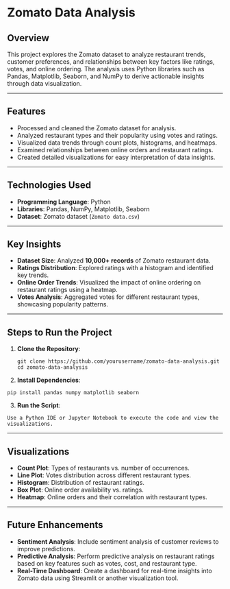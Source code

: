 # **Zomato Data Analysis**

## **Overview**
This project explores the Zomato dataset to analyze restaurant trends, customer preferences, and relationships between key factors like ratings, votes, and online ordering. The analysis uses Python libraries such as Pandas, Matplotlib, Seaborn, and NumPy to derive actionable insights through data visualization.

---

## **Features**
- Processed and cleaned the Zomato dataset for analysis.  
- Analyzed restaurant types and their popularity using votes and ratings.  
- Visualized data trends through count plots, histograms, and heatmaps.  
- Examined relationships between online orders and restaurant ratings.  
- Created detailed visualizations for easy interpretation of data insights.

---

## **Technologies Used**
- **Programming Language**: Python  
- **Libraries**: Pandas, NumPy, Matplotlib, Seaborn  
- **Dataset**: Zomato dataset (`Zomato data.csv`)

---

## **Key Insights**
- **Dataset Size**: Analyzed **10,000+ records** of Zomato restaurant data.  
- **Ratings Distribution**: Explored ratings with a histogram and identified key trends.  
- **Online Order Trends**: Visualized the impact of online ordering on restaurant ratings using a heatmap.  
- **Votes Analysis**: Aggregated votes for different restaurant types, showcasing popularity patterns.  

---

## **Steps to Run the Project**

1. **Clone the Repository**:
   ```
   git clone https://github.com/yourusername/zomato-data-analysis.git
   cd zomato-data-analysis
   ```
   
2. **Install Dependencies**:
  ```
  pip install pandas numpy matplotlib seaborn
  ```

3. **Run the Script**:
  ```
  Use a Python IDE or Jupyter Notebook to execute the code and view the visualizations.
  ```
---

## **Visualizations**
- **Count Plot**: Types of restaurants vs. number of occurrences.
- **Line Plot**: Votes distribution across different restaurant types.
- **Histogram**: Distribution of restaurant ratings.
- **Box Plot**: Online order availability vs. ratings.
- **Heatmap**: Online orders and their correlation with restaurant types.

---

## **Future Enhancements**
- **Sentiment Analysis**: Include sentiment analysis of customer reviews to improve predictions.
- **Predictive Analysis**: Perform predictive analysis on restaurant ratings based on key features such as votes, cost, and restaurant type.
- **Real-Time Dashboard**: Create a dashboard for real-time insights into Zomato data using Streamlit or another visualization tool.
